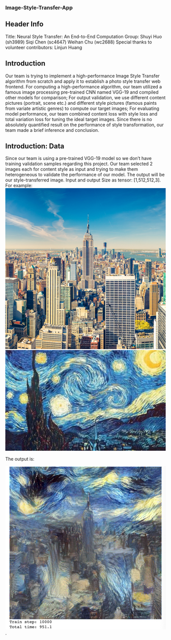 ### Image-Style-Transfer-App  
## Header Info 
Title: Neural Style Transfer: An End-to-End Computation
Group:
Shuyi Huo (sh3989) Siqi Chen (sc4647) Weihan Chu (wc2688)
Special thanks to volunteer contributors: Linjun Huang

## Introduction 
Our team is trying to implement a high-performance Image Style Transfer algorithm from scratch and apply it to establish a photo style transfer web frontend. For computing a high-performance algorithm, our team utilized a famous image processing pre-trained CNN named VGG-19 and compiled other models for comparison; For output validation, we use different content pictures (portrait, scene etc.) and different style pictures (famous paints from variate artistic genres) to compute our target images; For evaluating model performance, our team combined content loss with style loss and total variation loss for tuning the ideal target images. Since there is no absolutely quantified result on the performance of style transformation, our team made a brief inference and conclusion.  

## Introduction: Data 
Since our team is using a pre-trained VGG-19 model so we don’t have training validation samples regarding this project.
Our team selected 2 images each for content style as input and trying to make them heterogeneous to validate the performance of our model.
The output will be our style-transferred image. Input and output Size as tensor: [1,512,512,3].  
For example:  
![New York City](https://github.com/ShuyiHuo/Image-Style-Transfer-App/blob/main/image/NYC.jpg) 
![Star](https://github.com/ShuyiHuo/Image-Style-Transfer-App/blob/main/image/star.jpg) 

The output is:  

![nyc_star_transfer](https://github.com/ShuyiHuo/Image-Style-Transfer-App/blob/main/image/nyc_star_transfer.jpg). 

